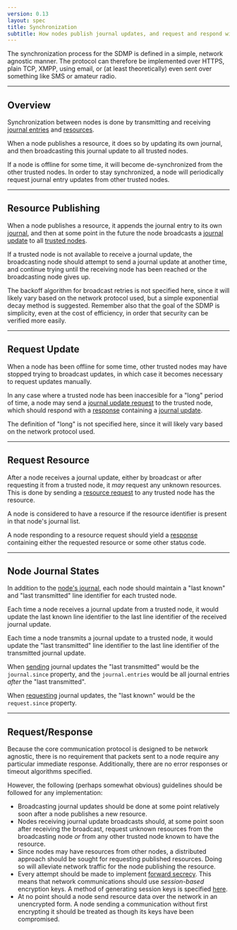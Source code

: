 ```yaml
---
version: 0.13
layout: spec
title: Synchronization
subtitle: How nodes publish journal updates, and request and respond with resources.
---
```



The synchronization process for the SDMP is defined in a simple,
network agnostic manner. The protocol can therefore be implemented
over HTTPS, plain TCP, XMPP, using email, or (at least theoretically)
even sent over something like SMS or amateur radio.

---

## Overview

Synchronization between nodes is done by transmitting and receiving
[journal entries](../../journal) and [resources](../../journal/resource).

When a node publishes a resource, it does so by updating its own
journal, and then broadcasting this journal update to all trusted nodes.

If a node is offline for some time, it will become de-synchronized from
the other trusted nodes. In order to stay synchronized, a node will
periodically request journal entry updates from other trusted nodes.

---

## Resource Publishing

When a node publishes a resource, it appends the journal entry to
its own [journal](../../journal), and then at some point in the future
the node broadcasts a [journal update](../../journal/broadcast) to
all [trusted nodes](../../schema/trust).

If a trusted node is not available to receive a journal update, the
broadcasting node should attempt to send a journal update at another
time, and continue trying until the receiving node has been reached
or the broadcasting node gives up.

The backoff algorithm for broadcast retries is not specified here, since
it will likely vary based on the network protocol used, but a simple
exponential decay method is suggested. Remember also that the goal
of the SDMP is simplicity, even at the cost of efficiency, in order
that security can be verified more easily.

---

## Request Update

When a node has been offline for some time, other trusted nodes may
have stopped trying to broadcast updates, in which case it becomes
necessary to request updates manually.

In any case where a trusted node has been inaccesible for a "long"
period of time, a node may send a [journal update request](../../journal/request_journal)
to the trusted node, which should respond with a [response](../../journal/response)
containing a [journal update](../../journal/broadcast).

The definition of "long" is not specified here, since it will likely
vary based on the network protocol used.

---

## Request Resource

After a node receives a journal update, either by broadcast or after
requesting it from a trusted node, it *may* request any unknown resources.
This is done by sending a [resource request](../../journal/request_resource)
to any trusted node has the resource.

A node is considered to have a resource if the resource identifier
is present in that node's journal list.

A node responding to a resource request should yield a
[response](../../journal/response) containing either the
requested resource or some other status code.

---

## Node Journal States

In addition to the [node's journal](../../journal), each node should maintain 
a "last known" and "last transmitted" line identifier for each trusted node.

Each time a node receives a journal update from a trusted node, it would
update the last known line identifier to the last line identifier of the
received journal update.

Each time a node transmits a journal update to a trusted node, it would
update the "last transmitted" line identifier to the last line identifier
of the transmitted journal update.

When [sending](../../journal/broadcast) journal updates the "last transmitted"
would be the `journal.since` property, and the `journal.entries` would
be all journal entries *after* the "last transmitted".

When [requesting](../../journal/request_journal) journal updates, the "last
known" would be the `request.since` property.

---

## Request/Response

Because the core communication protocol is designed to be network agnostic,
there is no requirement that packets sent to a node require any particular
immediate response. Additionally, there are no error responses or timeout
algorithms specified.

However, the following (perhaps somewhat obvious) guidelines should be
followed for any implementation:

* Broadcasting journal updates should be done at some point relatively soon
  after a node publishes a new resource.
* Nodes receiving journal update broadcasts should, at some point soon after
  receiving the broadcast, request unknown resources from the broadcasting
  node *or* from any other trusted node known to have the resource.
* Since nodes may have resources from other nodes, a distributed approach
  should be sought for requesting published resources. Doing so will
  alleviate network traffic for the node publishing the resource.
* Every attempt should be made to implement [forward secrecy][w_forward]. This
  means that network communications should use *session-based* encryption keys.
  A method of generating session keys is specified [here](../../network/shared_key).
* At no point should a node send resource data over the network in an unencrypted
  form. A node sending a communication without first encrypting it should be
  treated as though its keys have been compromised.


[w_forward]: https://en.wikipedia.org/wiki/Forward_secrecy
